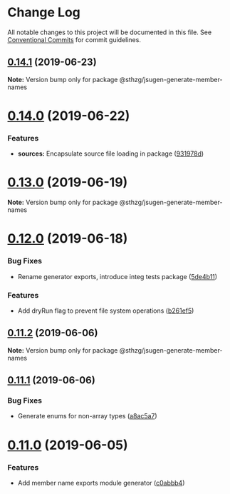 # Change Log

All notable changes to this project will be documented in this file.
See [Conventional Commits](https://conventionalcommits.org) for commit guidelines.

## [0.14.1](https://github.com/sthzg/jsugen/compare/v0.14.0...v0.14.1) (2019-06-23)

**Note:** Version bump only for package @sthzg/jsugen-generate-member-names





# [0.14.0](https://github.com/sthzg/jsugen/compare/v0.13.0...v0.14.0) (2019-06-22)

### Features

- **sources:** Encapsulate source file loading in package ([931978d](https://github.com/sthzg/jsugen/commit/931978d))

# [0.13.0](https://github.com/sthzg/jsugen/compare/v0.12.0...v0.13.0) (2019-06-19)

**Note:** Version bump only for package @sthzg/jsugen-generate-member-names

# [0.12.0](https://github.com/sthzg/jsugen/compare/v0.11.2...v0.12.0) (2019-06-18)

### Bug Fixes

- Rename generator exports, introduce integ tests package ([5de4b11](https://github.com/sthzg/jsugen/commit/5de4b11))

### Features

- Add dryRun flag to prevent file system operations ([b261ef5](https://github.com/sthzg/jsugen/commit/b261ef5))

## [0.11.2](https://github.com/sthzg/jsugen/compare/v0.11.1...v0.11.2) (2019-06-06)

**Note:** Version bump only for package @sthzg/jsugen-generate-member-names

## [0.11.1](https://github.com/sthzg/jsugen/compare/v0.11.0...v0.11.1) (2019-06-06)

### Bug Fixes

- Generate enums for non-array types ([a8ac5a7](https://github.com/sthzg/jsugen/commit/a8ac5a7))

# [0.11.0](https://github.com/sthzg/jsugen/compare/v0.10.0...v0.11.0) (2019-06-05)

### Features

- Add member name exports module generator ([c0abbb4](https://github.com/sthzg/jsugen/commit/c0abbb4))

